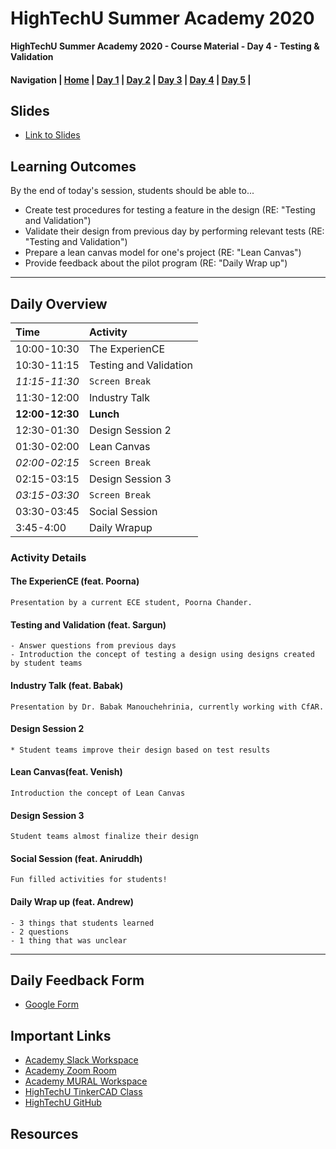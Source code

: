# HighTechU Summer Academy 2020

**HighTechU Summer Academy 2020 - Course Material - Day 4 - Testing & Validation**

#### Navigation | [Home](https://hightechu.github.io/e2-accelerator) | [Day 1](https://hightechu.github.io/e2-accelerator/modules/day1/) | [Day 2](https://hightechu.github.io/e2-accelerator/modules/day2/) | [Day 3](https://hightechu.github.io/e2-accelerator/modules/day3/) | [Day 4](https://hightechu.github.io/e2-accelerator/modules/day4/) | [Day 5](https://hightechu.github.io/e2-accelerator/modules/day5/) |

## Slides

* [Link to Slides](Link)

## Learning Outcomes
By the end of today's session, students should be able to...
* Create test procedures for testing a feature in the design (RE: "Testing and Validation")
* Validate their design from previous day by performing relevant tests (RE: "Testing and Validation")
* Prepare a lean canvas model for one's project (RE: "Lean Canvas")
* Provide feedback about the pilot program (RE: "Daily Wrap up")

---

## Daily Overview

|Time|Activity|
|:---|:---|
|10:00-10:30|The ExperienCE|
|10:30-11:15|Testing and Validation|
|*11:15-11:30*| `Screen Break`|
|11:30-12:00| Industry Talk||
|**12:00-12:30**|**Lunch**|
|12:30-01:30|Design Session 2|
|01:30-02:00| Lean Canvas|
|*02:00-02:15*| `Screen Break`|
|02:15-03:15| Design Session 3|
|*03:15-03:30*| `Screen Break`|
|03:30-03:45| Social Session|
|3:45-4:00|Daily Wrapup|

### Activity Details

#### The ExperienCE (feat. Poorna)
```
Presentation by a current ECE student, Poorna Chander. 
```

#### Testing and Validation (feat. Sargun)
```
- Answer questions from previous days
- Introduction the concept of testing a design using designs created by student teams
```

#### Industry Talk (feat. Babak)
```
Presentation by Dr. Babak Manouchehrinia, currently working with CfAR.
```

#### Design Session 2
```
* Student teams improve their design based on test results 
```

#### Lean Canvas(feat. Venish)
```
Introduction the concept of Lean Canvas
```

#### Design Session 3
```
Student teams almost finalize their design
```

#### Social Session (feat. Aniruddh)
```
Fun filled activities for students!
```

#### Daily Wrap up (feat. Andrew)
```
- 3 things that students learned
- 2 questions
- 1 thing that was unclear 
```

---

## Daily Feedback Form

* [Google Form](https://forms.gle/6QYUvJgdpayUTzVF9)

## Important Links

* [Academy Slack Workspace](https://hightechuacademy.slack.com/)
* [Academy Zoom Room](https://uvic.zoom.us/j/96555007331?pwd=L0luTWY5ckprWTY4SDR5NHJrNk5XZz09)
* [Academy MURAL Workspace](https://app.mural.co/t/hightechu8022)
* [HighTechU TinkerCAD Class](https://www.tinkercad.com/joinclass/LMX28FG7ZT7Q)
* [HighTechU GitHub](https://github.com/hightechu/hightechu-summer2020) 

## Resources

